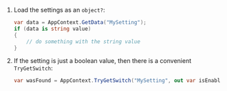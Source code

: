 
1. Load the settings as an `object?`:

    ```cs
    var data = AppContext.GetData("MySetting");
    if (data is string value)
    {
        // do something with the string value
    }
    ```

2. If the setting is just a boolean value, then there is a convenient `TryGetSwitch`:

    ```cs
    var wasFound = AppContext.TryGetSwitch("MySetting", out var isEnabled);
    ```
